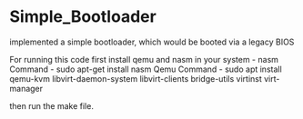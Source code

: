 # Simple_Bootloader
implemented a simple bootloader, which would be booted via a legacy BIOS

For running this code first install qemu and nasm in your system - 
nasm Command - sudo apt-get install nasm
Qemu Command - sudo apt install qemu-kvm libvirt-daemon-system libvirt-clients bridge-utils virtinst virt-manager

then run the make file.
